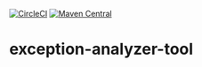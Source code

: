[![CircleCI](https://circleci.com/gh/Playtika/exception-analyzer-tool.svg?style=svg&circle-token=1c386ae82a2e58262f4ef68bc1bbd0c418669f1f)](https://circleci.com/gh/Playtika/exception-analyzer-tool)
[![Maven Central](https://maven-badges.herokuapp.com/maven-central/com.playtika.services/exception-analyzer-tool/badge.svg)](https://maven-badges.herokuapp.com/maven-central/com.playtika.services/exception-analyzer-tool)
# exception-analyzer-tool
